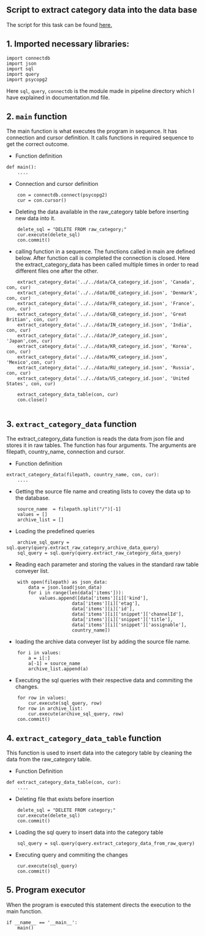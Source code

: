 ## Script to extract category data into the data base
The script for this task can be found [here.](https://github.com/Shradaya)


## 1. Imported necessary libraries:
```
import connectdb
import json
import sql
import query
import psycopg2
```
Here `sql`, `query`, `connectdb` is the module made in pipeline directory which I have explained in 
documentation.md file. 


## 2. `main` function

The main function is what executes the program in sequence. It has connection and cursor definition. It calls functions in required sequence to get the correct outcome.

* Function definition
```
def main():
    ....
```

* Connection and cursor definition
```
    con = connectdb.connect(psycopg2)
    cur = con.cursor()
```

* Deleting the data available in the raw_category table before inserting new data into it.
```
    delete_sql = "DELETE FROM raw_category;"
    cur.execute(delete_sql)
    con.commit()
```


* calling function in a sequence. The functions called in main are defined below. After function call is completed the connection is closed. Here the extract_category_data has been called multiple times in order to read different files one after the other.
```    
    extract_category_data('../../data/CA_category_id.json', 'Canada', con, cur)
    extract_category_data('../../data/DE_category_id.json', 'Denmark', con, cur)
    extract_category_data('../../data/FR_category_id.json', 'France', con, cur)
    extract_category_data('../../data/GB_category_id.json', 'Great Britian', con, cur)
    extract_category_data('../../data/IN_category_id.json', 'India', con, cur)
    extract_category_data('../../data/JP_category_id.json', 'Japan',con, cur)
    extract_category_data('../../data/KR_category_id.json', 'Korea', con, cur)
    extract_category_data('../../data/MX_category_id.json', 'Mexico',con, cur)
    extract_category_data('../../data/RU_category_id.json', 'Russia', con, cur)
    extract_category_data('../../data/US_category_id.json', 'United States', con, cur)
    
    extract_category_data_table(con, cur)
    con.close()
    
```    

## 3. `extract_category_data` function

The extract_category_data function is reads the data from json file and stores it in raw tables. The function has four arguments. The arguments are filepath, country_name, connection and cursor.

* Function definition
```
extract_category_data(filepath, country_name, con, cur):
    ....
```

* Getting the source file name and creating lists to covey the data up to the database.
```
    source_name  = filepath.split("/")[-1]
    values = []
    archive_list = []

```
    
* Loading the predefined queries
```
    archive_sql_query = sql.query(query.extract_raw_category_archive_data_query)
    sql_query = sql.query(query.extract_raw_category_data_query)
```   

* Reading each parameter and storing the values in the standard raw table conveyer list.
```
    with open(filepath) as json_data:
        data = json.load(json_data)
        for i in range(len(data['items'])):
            values.append([data['items'][i]['kind'],
                        data['items'][i]['etag'],
                        data['items'][i]['id'],
                        data['items'][i]['snippet']['channelId'],
                        data['items'][i]['snippet']['title'],
                        data['items'][i]['snippet']['assignable'],
                        country_name])
```

* loading the archive data conveyer list by adding the source file name.
```
    for i in values:
        a = i[:]
        a[-1] = source_name
        archive_list.append(a)
```

* Executing the sql queries with their respective data and  commiting the changes.
```
    for row in values:
        cur.execute(sql_query, row)
    for row in archive_list:
        cur.execute(archive_sql_query, row)
    con.commit()
```

## 4. `extract_category_data_table` function

This function is used to insert data into the category table by cleaning the data from the raw_category table.

* Function Definition
```
def extract_category_data_table(con, cur):
    ....
```

* Deleting file that exists before insertion
```    
    delete_sql = "DELETE FROM category;"
    cur.execute(delete_sql)
    con.commit()
```

* Loading the sql query to insert data into the category table 
```
    sql_query = sql.query(query.extract_category_data_from_raw_query)
```

* Executing query and commiting the changes
```
    cur.execute(sql_query)
    con.commit()
```

## 5. Program executor

When the program is executed this statement directs the execution to the main function.

```
if __name__ == '__main__':
    main()
```